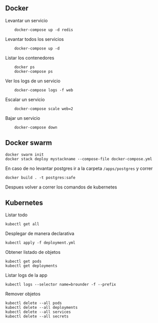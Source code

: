 ## Docker 
Levantar un servicio
```
    docker-compose up -d redis
```

Levantar todos los servicios
```
    docker-compose up -d
```

Listar los contenedores
```
    docker ps
    docker-compose ps 
```

Ver los logs de un servicio
```
    docker-compose logs -f web
```

Escalar un servicio
```
    docker-compose scale web=2
```

Bajar un servicio
```
    docker-compose down
```

## Docker swarm

```
docker swarm init
docker stack deploy mystackname --compose-file docker-compose.yml
```

En caso de no levantar postgres ir a la carpeta `/apps/postgres` y correr
```
docker build . -t postgres:safe
```
Despues volver a correr los comandos de kubernetes


## Kubernetes

Listar todo
```
kubectl get all
```

Desplegar de manera declarativa
```
kubectl apply -f deployment.yml
```

Obtener listado de objetos
```
kubectl get pods
kubectl get deployments
```

Listar logs de la app
```
kubectl logs --selector name=brounder -f --prefix
```

Remover objetos
```
kubectl delete --all pods
kubectl delete --all deployments
kubectl delete --all services
kubectl delete --all secrets
```

